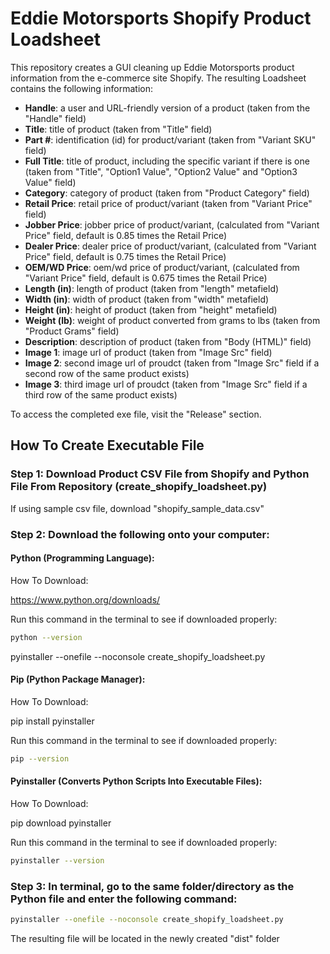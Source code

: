 # Eddie Motorsports Shopify Product Loadsheet

This repository creates a GUI cleaning up Eddie Motorsports product information from the e-commerce site Shopify. The resulting Loadsheet contains the following information:

* **Handle**: a user and URL-friendly version of a product (taken from the "Handle" field)
* **Title**: title of product (taken from "Title" field)
* **Part #**: identification (id) for product/variant (taken from "Variant SKU" field)
* **Full Title**: title of product, including the specific variant if there is one (taken from "Title", "Option1 Value", "Option2 Value" and "Option3 Value" field)
* **Category**: category of product (taken from "Product Category" field)
* **Retail Price**: retail price of product/variant (taken from "Variant Price" field)
* **Jobber Price**: jobber price of product/variant, (calculated from "Variant Price" field, default is 0.85 times the Retail Price)
* **Dealer Price**: dealer price of product/variant, (calculated from "Variant Price" field, default is 0.75 times the Retail Price)
* **OEM/WD Price**: oem/wd price of product/variant, (calculated from "Variant Price" field, default is 0.675 times the Retail Price)
* **Length (in)**: length of product (taken from "length" metafield)
* **Width (in)**: width of product (taken from "width" metafield)
* **Height (in)**: height of product (taken from "height" metafield)
* **Weight (lb)**: weight of product converted from grams to lbs (taken from "Product Grams" field)
* **Description**: description of product (taken from "Body (HTML)" field)
* **Image 1**: image url of product (taken from "Image Src" field)
* **Image 2**: second image url of proudct (taken from "Image Src" field if a second row of the same product exists)
* **Image 3**: third image url of proudct (taken from "Image Src" field if a third row of the same product exists)

To access the completed exe file, visit the "Release" section.

## How To Create Executable File

### Step 1: Download Product CSV File from Shopify and Python File From Repository (create_shopify_loadsheet.py)

If using sample csv file, download "shopify_sample_data.csv"

### Step 2: Download the following onto your computer:

#### Python (Programming Language): 

How To Download:

https://www.python.org/downloads/

Run this command in the terminal to see if downloaded properly:

```bash
python --version
```

pyinstaller --onefile --noconsole create_shopify_loadsheet.py

#### Pip (Python Package Manager):

How To Download:

pip install pyinstaller

Run this command in the terminal to see if downloaded properly:

```bash
pip --version
```

#### Pyinstaller (Converts Python Scripts Into Executable Files):

How To Download:

pip download pyinstaller

Run this command in the terminal to see if downloaded properly:

```bash
pyinstaller --version
```
### Step 3:  In terminal, go to the same folder/directory as the Python file and enter the following command:

```bash
pyinstaller --onefile --noconsole create_shopify_loadsheet.py
```
The resulting file will be located in the newly created "dist" folder

